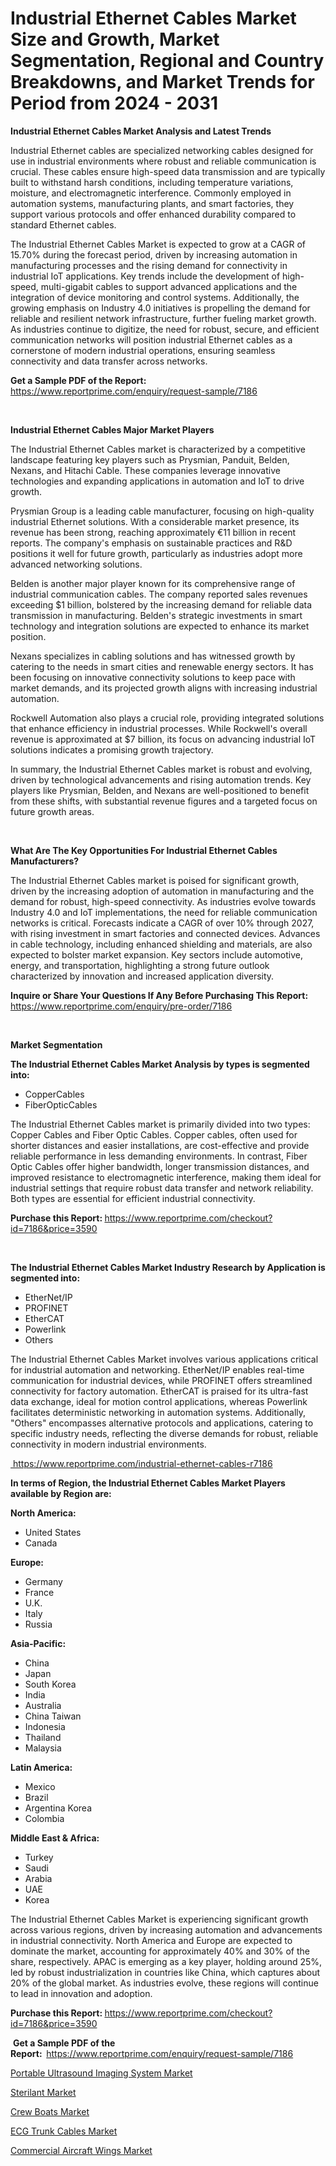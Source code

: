<p><h1>Industrial Ethernet Cables Market Size and Growth, Market Segmentation, Regional and Country Breakdowns, and Market Trends for Period from 2024 -  2031</h1></p><p><strong>Industrial Ethernet Cables Market Analysis and Latest Trends</strong></p>
<p><p>Industrial Ethernet cables are specialized networking cables designed for use in industrial environments where robust and reliable communication is crucial. These cables ensure high-speed data transmission and are typically built to withstand harsh conditions, including temperature variations, moisture, and electromagnetic interference. Commonly employed in automation systems, manufacturing plants, and smart factories, they support various protocols and offer enhanced durability compared to standard Ethernet cables.</p><p>The Industrial Ethernet Cables Market is expected to grow at a CAGR of 15.70% during the forecast period, driven by increasing automation in manufacturing processes and the rising demand for connectivity in industrial IoT applications. Key trends include the development of high-speed, multi-gigabit cables to support advanced applications and the integration of device monitoring and control systems. Additionally, the growing emphasis on Industry 4.0 initiatives is propelling the demand for reliable and resilient network infrastructure, further fueling market growth. As industries continue to digitize, the need for robust, secure, and efficient communication networks will position industrial Ethernet cables as a cornerstone of modern industrial operations, ensuring seamless connectivity and data transfer across networks.</p></p>
<p><strong>Get a Sample PDF of the Report:&nbsp;</strong> <a href="https://www.reportprime.com/enquiry/request-sample/7186">https://www.reportprime.com/enquiry/request-sample/7186</a></p>
<p>&nbsp;</p>
<p><strong>Industrial Ethernet Cables Major Market Players</strong></p>
<p><p>The Industrial Ethernet Cables market is characterized by a competitive landscape featuring key players such as Prysmian, Panduit, Belden, Nexans, and Hitachi Cable. These companies leverage innovative technologies and expanding applications in automation and IoT to drive growth.</p><p>Prysmian Group is a leading cable manufacturer, focusing on high-quality industrial Ethernet solutions. With a considerable market presence, its revenue has been strong, reaching approximately €11 billion in recent reports. The company's emphasis on sustainable practices and R&D positions it well for future growth, particularly as industries adopt more advanced networking solutions.</p><p>Belden is another major player known for its comprehensive range of industrial communication cables. The company reported sales revenues exceeding $1 billion, bolstered by the increasing demand for reliable data transmission in manufacturing. Belden's strategic investments in smart technology and integration solutions are expected to enhance its market position.</p><p>Nexans specializes in cabling solutions and has witnessed growth by catering to the needs in smart cities and renewable energy sectors. It has been focusing on innovative connectivity solutions to keep pace with market demands, and its projected growth aligns with increasing industrial automation.</p><p>Rockwell Automation also plays a crucial role, providing integrated solutions that enhance efficiency in industrial processes. While Rockwell's overall revenue is approximated at $7 billion, its focus on advancing industrial IoT solutions indicates a promising growth trajectory.</p><p>In summary, the Industrial Ethernet Cables market is robust and evolving, driven by technological advancements and rising automation trends. Key players like Prysmian, Belden, and Nexans are well-positioned to benefit from these shifts, with substantial revenue figures and a targeted focus on future growth areas.</p></p>
<p>&nbsp;</p>
<p><strong>What Are The Key Opportunities For Industrial Ethernet Cables Manufacturers?</strong></p>
<p><p>The Industrial Ethernet Cables market is poised for significant growth, driven by the increasing adoption of automation in manufacturing and the demand for robust, high-speed connectivity. As industries evolve towards Industry 4.0 and IoT implementations, the need for reliable communication networks is critical. Forecasts indicate a CAGR of over 10% through 2027, with rising investment in smart factories and connected devices. Advances in cable technology, including enhanced shielding and materials, are also expected to bolster market expansion. Key sectors include automotive, energy, and transportation, highlighting a strong future outlook characterized by innovation and increased application diversity.</p></p>
<p><strong>Inquire or Share Your Questions If Any Before Purchasing This Report:</strong> <a href="https://www.reportprime.com/enquiry/pre-order/7186">https://www.reportprime.com/enquiry/pre-order/7186</a></p>
<p>&nbsp;</p>
<p><strong>Market Segmentation</strong></p>
<p><strong>The Industrial Ethernet Cables Market Analysis by types is segmented into:</strong></p>
<p><ul><li>CopperCables</li><li>FiberOpticCables</li></ul></p>
<p><p>The Industrial Ethernet Cables market is primarily divided into two types: Copper Cables and Fiber Optic Cables. Copper cables, often used for shorter distances and easier installations, are cost-effective and provide reliable performance in less demanding environments. In contrast, Fiber Optic Cables offer higher bandwidth, longer transmission distances, and improved resistance to electromagnetic interference, making them ideal for industrial settings that require robust data transfer and network reliability. Both types are essential for efficient industrial connectivity.</p></p>
<p><strong>Purchase this Report:&nbsp;</strong><a href="https://www.reportprime.com/checkout?id=7186&price=3590">https://www.reportprime.com/checkout?id=7186&price=3590</a></p>
<p>&nbsp;</p>
<p><strong>The Industrial Ethernet Cables Market Industry Research by Application is segmented into:</strong></p>
<p><ul><li>EtherNet/IP</li><li>PROFINET</li><li>EtherCAT</li><li>Powerlink</li><li>Others</li></ul></p>
<p><p>The Industrial Ethernet Cables Market involves various applications critical for industrial automation and networking. EtherNet/IP enables real-time communication for industrial devices, while PROFINET offers streamlined connectivity for factory automation. EtherCAT is praised for its ultra-fast data exchange, ideal for motion control applications, whereas Powerlink facilitates deterministic networking in automation systems. Additionally, "Others" encompasses alternative protocols and applications, catering to specific industry needs, reflecting the diverse demands for robust, reliable connectivity in modern industrial environments.</p></p>
<p><a href="https://www.reportprime.com/industrial-ethernet-cables-r7186">&nbsp;https://www.reportprime.com/industrial-ethernet-cables-r7186</a></p>
<p><strong>In terms of Region, the Industrial Ethernet Cables Market Players available by Region are:</strong></p>
<p>
    <p> <strong> North America: </strong>
        <ul>
            <li>United States</li>
            <li>Canada</li>
        </ul>
        </p> 
    <p> <strong> Europe: </strong>
        <ul>
            <li>Germany</li>
            <li>France</li>
            <li>U.K.</li>
            <li>Italy</li>
            <li>Russia</li>
        </ul>
        </p> 
    <p> <strong> Asia-Pacific: </strong>
        <ul>
            <li>China</li>
            <li>Japan</li>
            <li>South Korea</li>
            <li>India</li>
            <li>Australia</li>
            <li>China Taiwan</li>
            <li>Indonesia</li>
            <li>Thailand</li>
            <li>Malaysia</li>
        </ul>
        </p> 
    <p> <strong> Latin America: </strong>
        <ul>
            <li>Mexico</li>
            <li>Brazil</li>
            <li>Argentina Korea</li>
            <li>Colombia</li>
        </ul>
        </p> 
    <p> <strong> Middle East & Africa: </strong>
        <ul>
            <li>Turkey</li>
            <li>Saudi</li>
            <li>Arabia</li>
            <li>UAE</li>
            <li>Korea</li>
        </ul>
    </p>
    </p>
<p><p>The Industrial Ethernet Cables Market is experiencing significant growth across various regions, driven by increasing automation and advancements in industrial connectivity. North America and Europe are expected to dominate the market, accounting for approximately 40% and 30% of the share, respectively. APAC is emerging as a key player, holding around 25%, led by robust industrialization in countries like China, which captures about 20% of the global market. As industries evolve, these regions will continue to lead in innovation and adoption.</p></p>
<p><strong>Purchase this Report: </strong><a href="https://www.reportprime.com/checkout?id=7186&price=3590">https://www.reportprime.com/checkout?id=7186&price=3590</a></p>
<p>&nbsp;<strong>Get a Sample PDF of the Report:&nbsp;&nbsp;</strong><a href="https://www.reportprime.com/enquiry/request-sample/7186">https://www.reportprime.com/enquiry/request-sample/7186</a></p>
<p><strong></strong></p>
<p><p><a href="https://medium.com/@emma.white454357/portable-ultrasound-imaging-system-market-a-global-and-regional-analysis-focus-on-region-1b44e0beb56c">Portable Ultrasound Imaging System Market</a></p><p><a href="https://www.linkedin.com/pulse/sterilant-market-global-insights-sales-trends-2024-2031-l4odc?trackingId=joJrG2YKR0il%2B3QOl%2B6nHQ%3D%3D">Sterilant Market</a></p><p><a href="https://issuu.com/reportprime-2/docs/crew-boats-market-size-2030.pptx_c98c6b4a0a63e1">Crew Boats Market</a></p><p><a href="https://medium.com/@tiannaorton6767/ecg-trunk-cables-market-global-market-trends-and-market-forecast-2024-2031-ce39cdfe24c4">ECG Trunk Cables Market</a></p><p><a href="https://issuu.com/reportprime-2/docs/commercial-aircraft-wings-market-si_754dadd796de1f">Commercial Aircraft Wings Market</a></p></p>